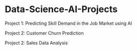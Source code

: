 # Data-Science-AI-Projects

Project 1: Predicting Skill Demand in the Job Market using AI

Project 2: Customer Churn Prediction

Project 2: Sales Data Analysis

